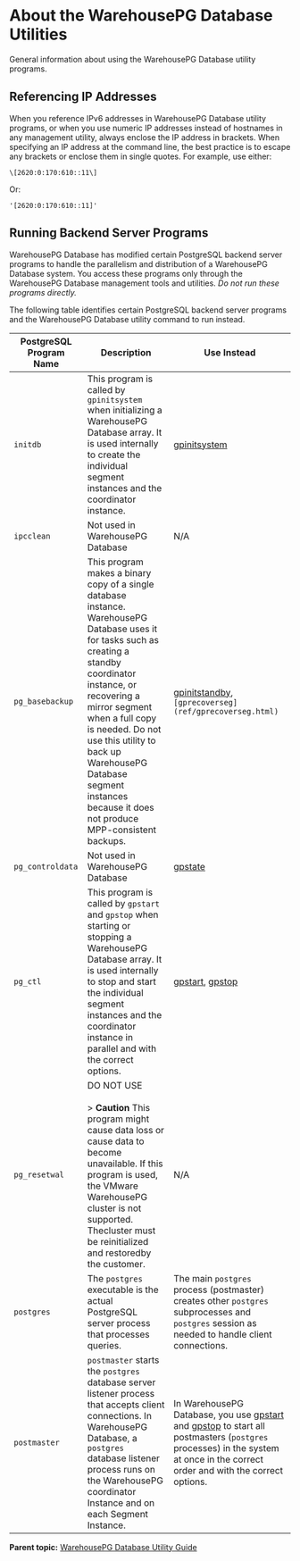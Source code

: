# About the WarehousePG Database Utilities 

General information about using the WarehousePG Database utility programs.



## <a id="ipv6"></a>Referencing IP Addresses 

When you reference IPv6 addresses in WarehousePG Database utility programs, or when you use numeric IP addresses instead of hostnames in any management utility, always enclose the IP address in brackets. When specifying an IP address at the command line, the best practice is to escape any brackets or enclose them in single quotes. For example, use either:

```
\[2620:0:170:610::11\]
```

Or:

```
'[2620:0:170:610::11]'
```

## <a id="topic_zqp_5xm_cp"></a>Running Backend Server Programs 

WarehousePG Database has modified certain PostgreSQL backend server programs to handle the parallelism and distribution of a WarehousePG Database system. You access these programs only through the WarehousePG Database management tools and utilities. *Do not run these programs directly.*

The following table identifies certain PostgreSQL backend server programs and the WarehousePG Database utility command to run instead.

|PostgreSQL Program Name|Description|Use Instead|
|-----------------------|-----------|-----------|
|`initdb`|This program is called by `gpinitsystem` when initializing a WarehousePG Database array. It is used internally to create the individual segment instances and the coordinator instance.|[gpinitsystem](ref/gpinitsystem.html)|
|`ipcclean`|Not used in WarehousePG Database|N/A|
|`pg_basebackup`|This program makes a binary copy of a single database instance. WarehousePG Database uses it for tasks such as creating a standby coordinator instance, or recovering a mirror segment when a full copy is needed. Do not use this utility to back up WarehousePG Database segment instances because it does not produce MPP-consistent backups.|[gpinitstandby](ref/gpinitstandby.html), `[gprecoverseg](ref/gprecoverseg.html)`|
|`pg_controldata`|Not used in WarehousePG Database|[gpstate](ref/gpstate.html)|
|`pg_ctl`|This program is called by `gpstart` and `gpstop` when starting or stopping a WarehousePG Database array. It is used internally to stop and start the individual segment instances and the coordinator instance in parallel and with the correct options.|[gpstart](ref/gpstart.html), [gpstop](ref/gpstop.html)|
|`pg_resetwal`|DO NOT USE<br/><br/>> **Caution** This program might cause data loss or cause data to become unavailable. If this program is used, the VMware WarehousePG cluster is not supported. Thecluster must be reinitialized and restoredby the customer.|N/A|
|`postgres`|The `postgres` executable is the actual PostgreSQL server process that processes queries.|The main `postgres` process \(postmaster\) creates other `postgres` subprocesses and `postgres` session as needed to handle client connections.|
|`postmaster`|`postmaster` starts the `postgres` database server listener process that accepts client connections. In WarehousePG Database, a `postgres` database listener process runs on the WarehousePG coordinator Instance and on each Segment Instance.|In WarehousePG Database, you use [gpstart](ref/gpstart.html) and [gpstop](ref/gpstop.html) to start all postmasters \(`postgres` processes\) in the system at once in the correct order and with the correct options.|

**Parent topic:** [WarehousePG Database Utility Guide](../utility_guide/)